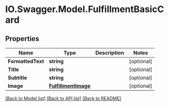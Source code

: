 # IO.Swagger.Model.FulfillmentBasicCard
## Properties

Name | Type | Description | Notes
------------ | ------------- | ------------- | -------------
**FormattedText** | **string** |  | [optional] 
**Title** | **string** |  | [optional] 
**Subtitle** | **string** |  | [optional] 
**Image** | [**FulfillmentImage**](FulfillmentImage.md) |  | [optional] 

[[Back to Model list]](../README.md#documentation-for-models) [[Back to API list]](../README.md#documentation-for-api-endpoints) [[Back to README]](../README.md)

